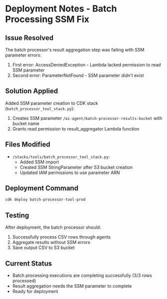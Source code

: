 # Deployment Notes - Batch Processing SSM Fix

## Issue Resolved
The batch processor's result aggregation step was failing with SSM parameter errors:
1. First error: AccessDeniedException - Lambda lacked permission to read SSM parameter
2. Second error: ParameterNotFound - SSM parameter didn't exist

## Solution Applied
Added SSM parameter creation to CDK stack (`batch_processor_tool_stack.py`):
1. Creates SSM parameter `/ai-agent/batch-processor-results-bucket` with bucket name
2. Grants read permission to result_aggregator Lambda function

## Files Modified
- `/stacks/tools/batch_processor_tool_stack.py`:
  - Added SSM import
  - Created SSM StringParameter after S3 bucket creation
  - Updated IAM permissions to use parameter ARN

## Deployment Command
```bash
cdk deploy batch-processor-tool-prod
```

## Testing
After deployment, the batch processor should:
1. Successfully process CSV rows through agents
2. Aggregate results without SSM errors
3. Save output CSV to S3 bucket

## Current Status
- Batch processing executions are completing successfully (3/3 rows processed)
- Result aggregation needs the SSM parameter to complete
- Ready for deployment